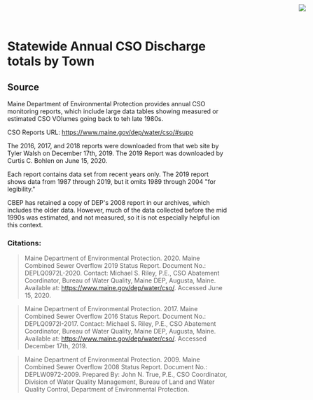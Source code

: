 # Statewide Annual CSO Discharge totals by Town

<img
    src="https://www.cascobayestuary.org/wp-content/uploads/2014/04/logo_sm.jpg"
    style="position:absolute;top:10px;right:50px;" />


## Source
Maine Department of Environmental Protection provides annual CSO 
monitoring reports, which include large data tables showing measured or
estimated CSO VOlumes going back to teh late 1980s.

CSO Reports URL: https://www.maine.gov/dep/water/cso/#supp

The 2016, 2017, and 2018 reports were downloaded from that web site by Tyler
Walsh on December 17th, 2019.  The 2019 Report was downloaded by Curtis C. 
Bohlen on  June 15, 2020.

Each report contains data set from recent years only.  The 2019 report shows
data from 1987 through 2019, but it omits 1989 through 2004 "for legibility."

CBEP has retained a copy of DEP's 2008 report in our archives, which includes
the older data.  However, much of the data collected before the mid 1990s was
estimated, and not measured, so it is not especially helpful ion this context.

### Citations:
> Maine Department of Environmental Protection. 2020.  Maine Combined Sewer
  Overflow 2019 Status Report.  Document No.: DEPLQ0972L-2020. Contact: Michael
  S. Riley, P.E., CSO Abatement Coordinator, Bureau of Water Quality, Maine DEP,
  Augusta, Maine.  Available at: https://www.maine.gov/dep/water/cso/. Accessed
  June 15, 2020.
  
> Maine Department of Environmental Protection. 2017.  Maine Combined Sewer
  Overflow 2016 Status Report.  Document No.: DEPLQ0972I-2017. Contact: Michael
  S. Riley, P.E., CSO Abatement Coordinator, Bureau of Water Quality, Maine DEP,
  Augusta, Maine.  Available at: https://www.maine.gov/dep/water/cso/. Accessed
  December 17th, 2019.
  
> Maine Department of Environmental Protection. 2009.  Maine Combined Sewer
  Overflow 2008 Status Report.  Document No.: DEPLW0972-2009. Prepared By:
  John N. True, P.E., CSO  Coordinator, Division of Water Quality Management,
  Bureau of Land and Water Quality Control, Department of Environmental
  Protection. 
